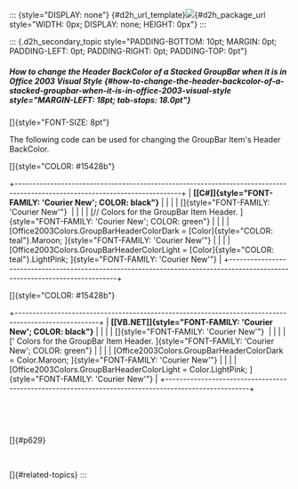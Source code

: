 ::: {style="DISPLAY: none"}
[](ms-xhelp:///?Id=d2h_url_template){#d2h_url_template}![](!package_url!){#d2h_package_url style="WIDTH: 0px; DISPLAY: none; HEIGHT: 0px"}
:::

::: {.d2h_secondary_topic style="PADDING-BOTTOM: 10pt; MARGIN: 0pt; PADDING-LEFT: 0pt; PADDING-RIGHT: 0pt; PADDING-TOP: 0pt"}
##### How to change the Header BackColor of a Stacked GroupBar when it is in Office 2003 Visual Style {#how-to-change-the-header-backcolor-of-a-stacked-groupbar-when-it-is-in-office-2003-visual-style style="MARGIN-LEFT: 18pt; tab-stops: 18.0pt"}

[]{style="FONT-SIZE: 8pt"} 

The following code can be used for changing the GroupBar Item\'s Header BackColor.

[]{style="COLOR: #15428b"} 

+----------------------------------------------------------------------------------------------------------------------------+
| **[\[C#\]]{style="FONT-FAMILY: 'Courier New'; COLOR: black"}**                                                             |
|                                                                                                                            |
| []{style="FONT-FAMILY: 'Courier New'"}                                                                                     |
|                                                                                                                            |
| [// Colors for the GroupBar Item Header. ]{style="FONT-FAMILY: 'Courier New'; COLOR: green"}                               |
|                                                                                                                            |
| [Office2003Colors.GroupBarHeaderColorDark = [Color]{style="COLOR: teal"}.Maroon; ]{style="FONT-FAMILY: 'Courier New'"}     |
|                                                                                                                            |
| [Office2003Colors.GroupBarHeaderColorLight = [Color]{style="COLOR: teal"}.LightPink; ]{style="FONT-FAMILY: 'Courier New'"} |
+----------------------------------------------------------------------------------------------------------------------------+

[]{style="COLOR: #15428b"} 

+-----------------------------------------------------------------------------------------------------+
| **[\[VB.NET\]]{style="FONT-FAMILY: 'Courier New'; COLOR: black"}**                                  |
|                                                                                                     |
| []{style="FONT-FAMILY: 'Courier New'"}                                                              |
|                                                                                                     |
| [\' Colors for the GroupBar Item Header. ]{style="FONT-FAMILY: 'Courier New'; COLOR: green"}        |
|                                                                                                     |
| [Office2003Colors.GroupBarHeaderColorDark = Color.Maroon; ]{style="FONT-FAMILY: 'Courier New'"}     |
|                                                                                                     |
| [Office2003Colors.GroupBarHeaderColorLight = Color.LightPink; ]{style="FONT-FAMILY: 'Courier New'"} |
+-----------------------------------------------------------------------------------------------------+

 

 

[]{#p629} 

 

[]{#related-topics}
:::
